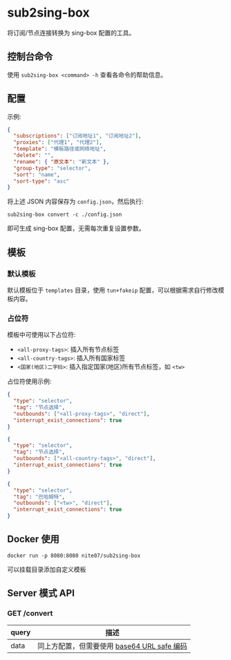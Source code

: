 # sub2sing-box

将订阅/节点连接转换为 sing-box 配置的工具。

## 控制台命令

使用 `sub2sing-box <command> -h` 查看各命令的帮助信息。

## 配置

示例:

```json
{
  "subscriptions": ["订阅地址1", "订阅地址2"],
  "proxies": ["代理1", "代理2"],
  "template": "模板路径或网络地址",
  "delete": "",
  "rename": { "原文本": "新文本" },
  "group-type": "selector",
  "sort": "name",
  "sort-type": "asc"
}
```

将上述 JSON 内容保存为 `config.json`，然后执行:

```
sub2sing-box convert -c ./config.json
```

即可生成 sing-box 配置，无需每次重复设置参数。

## 模板

### 默认模板

默认模板位于 `templates` 目录，使用 `tun+fakeip` 配置，可以根据需求自行修改模板内容。

### 占位符

模板中可使用以下占位符:

- `<all-proxy-tags>`: 插入所有节点标签
- `<all-country-tags>`: 插入所有国家标签
- `<国家(地区)二字码>`: 插入指定国家(地区)所有节点标签，如 `<tw>`

占位符使用示例:

```json
{
  "type": "selector",
  "tag": "节点选择",
  "outbounds": ["<all-proxy-tags>", "direct"],
  "interrupt_exist_connections": true
}

{
  "type": "selector",
  "tag": "节点选择",
  "outbounds": ["<all-country-tags>", "direct"],
  "interrupt_exist_connections": true
}

{
  "type": "selector",
  "tag": "巴哈姆特",
  "outbounds": ["<tw>", "direct"],
  "interrupt_exist_connections": true
}
```

## Docker 使用

```
docker run -p 8080:8080 nite07/sub2sing-box
```

可以挂载目录添加自定义模板

## Server 模式 API

### GET /convert

| query | 描述                                                                                                                    |
| ----- | ----------------------------------------------------------------------------------------------------------------------- |
| data  | 同上方配置，但需要使用 [base64 URL safe 编码](<https://gchq.github.io/CyberChef/#recipe=To_Base64('A-Za-z0-9%2B/%3D')>) |
